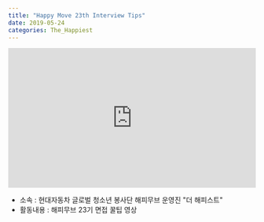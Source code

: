 ```yaml
---
title: "Happy Move 23th Interview Tips"
date: 2019-05-24
categories: The_Happiest
---
```


<div style="width:100%; position:relative; padding-bottom: 56.25%;">
<iframe width="100%" height="100%" style="position:absolute;" src="https://www.youtube.com/embed/ONFJSU8l1oE" frameborder="0" allowfullscreen></iframe>
</div>
  
* 소속 : 현대자동차 글로벌 청소년 봉사단 해피무브 운영진 "더 해피스트"
* 활동내용 : 해피무브 23기 면접 꿀팁 영상
